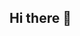 ## Hi there 👋

<!--
**OtherAnimal/OtherAnimal** is a ✨ _special_ ✨ repository because its `README.md` (this file) appears on your GitHub profile.

Here are some ideas to get you started:

- 🔭 I’m currently working on Personal Finance Tracker web app (private so far) made with Python, Flask, PostgreSQL, SQLAlchemy, Git/GitHub, CI/CD, Heroku.
- 🌱 I’m currently learning Python as weel as general topics like core computer science skills (data structures, algorithms, system design, Python)
- 👯 I’m looking to collaborate on ...
- 🤔 I’m looking for help with ...
- 💬 Ask me about ...
- 📫 How to reach me: ...
- 😄 Pronouns: ...
- ⚡ Fun fact: ...
-->
